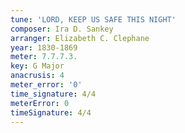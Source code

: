 ```yaml
---
tune: 'LORD, KEEP US SAFE THIS NIGHT'
composer: Ira D. Sankey
arranger: Elizabeth C. Clephane
year: 1830-1869
meter: 7.7.7.3.
key: G Major
anacrusis: 4
meter_error: '0'
time_signature: 4/4
meterError: 0
timeSignature: 4/4
---
```

